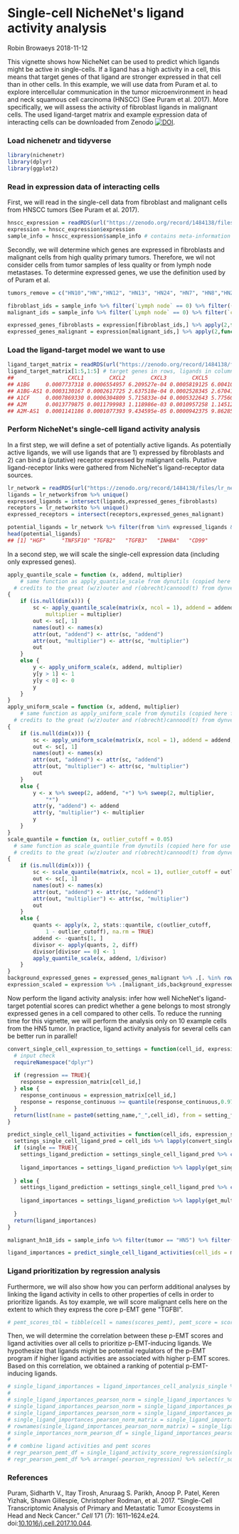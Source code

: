 Single-cell NicheNet's ligand activity analysis
================
Robin Browaeys
2018-11-12

<!-- github markdown built using 
rmarkdown::render("vignettes/ligand_activity_single_cell.Rmd", output_format = "github_document")
-->
This vignette shows how NicheNet can be used to predict which ligands might be active in single-cells. If a ligand has a high activity in a cell, this means that target genes of that ligand are stronger expressed in that cell than in other cells. In this example, we will use data from Puram et al. to explore intercellular communication in the tumor microenvironment in head and neck squamous cell carcinoma (HNSCC) (See Puram et al. 2017). More specifically, we will assess the activity of fibroblast ligands in malignant cells. The used ligand-target matrix and example expression data of interacting cells can be downloaded from Zenodo [![DOI](https://zenodo.org/badge/DOI/10.5281/zenodo.1484138.svg)](https://doi.org/10.5281/zenodo.1484138).

### Load nichenetr and tidyverse

``` r
library(nichenetr)
library(dplyr)
library(ggplot2)
```

### Read in expression data of interacting cells

First, we will read in the single-cell data from fibroblast and malignant cells from HNSCC tumors (See Puram et al. 2017).

``` r
hnscc_expression = readRDS(url("https://zenodo.org/record/1484138/files/hnscc_expression.rds"))
expression = hnscc_expression$expression
sample_info = hnscc_expression$sample_info # contains meta-information about the cells
```

Secondly, we will determine which genes are expressed in fibroblasts and malignant cells from high quality primary tumors. Therefore, we wil not consider cells from tumor samples of less quality or from lymph node metastases. To determine expressed genes, we use the definition used by of Puram et al.

``` r
tumors_remove = c("HN10","HN","HN12", "HN13", "HN24", "HN7", "HN8","HN23")

fibroblast_ids = sample_info %>% filter(`Lymph node` == 0) %>% filter((tumor %in% tumors_remove == FALSE)) %>% filter(`non-cancer cell type` == "Fibroblast") %>% .$cell
malignant_ids = sample_info %>% filter(`Lymph node` == 0) %>% filter(`classified  as cancer cell` == 1) %>% filter((tumor %in% tumors_remove == FALSE)) %>% .$cell

expressed_genes_fibroblasts = expression[fibroblast_ids,] %>% apply(2,function(x){10*(2**x - 1)}) %>% apply(2,function(x){log2(mean(x) + 1)}) %>% .[. >= 4] %>% names()
expressed_genes_malignant = expression[malignant_ids,] %>% apply(2,function(x){10*(2**x - 1)}) %>% apply(2,function(x){log2(mean(x) + 1)}) %>% .[. >= 4] %>% names()
```

### Load the ligand-target model we want to use

``` r
ligand_target_matrix = readRDS(url("https://zenodo.org/record/1484138/files/ligand_target_matrix.rds"))
ligand_target_matrix[1:5,1:5] # target genes in rows, ligands in columns
##                 CXCL1        CXCL2        CXCL3        CXCL5         PPBP
## A1BG     0.0007737318 0.0006554957 6.209527e-04 0.0005819125 6.004103e-04
## A1BG-AS1 0.0003130167 0.0002617725 2.637518e-04 0.0002528345 2.670414e-04
## A1CF     0.0007869330 0.0006304809 5.715833e-04 0.0005322643 5.775608e-04
## A2M      0.0013779875 0.0011799983 1.118986e-03 0.0010957258 1.145126e-03
## A2M-AS1  0.0001141186 0.0001077393 9.434595e-05 0.0000942375 9.862858e-05
```

### Perform NicheNet's single-cell ligand activity analysis

In a first step, we will define a set of potentially active ligands. As potentially active ligands, we will use ligands that are 1) expressed by fibroblasts and 2) can bind a (putative) receptor expressed by malignant cells. Putative ligand-receptor links were gathered from NicheNet's ligand-receptor data sources.

``` r
lr_network = readRDS(url("https://zenodo.org/record/1484138/files/lr_network.rds"))
ligands = lr_network$from %>% unique()
expressed_ligands = intersect(ligands,expressed_genes_fibroblasts)
receptors = lr_network$to %>% unique()
expressed_receptors = intersect(receptors,expressed_genes_malignant)

potential_ligands = lr_network %>% filter(from %in% expressed_ligands & to %in% expressed_receptors) %>% .$from %>% unique()
head(potential_ligands)
## [1] "HGF"     "TNFSF10" "TGFB2"   "TGFB3"   "INHBA"   "CD99"
```

In a second step, we will scale the single-cell expression data (including only expressed genes).

``` r
apply_quantile_scale = function (x, addend, multiplier)
    # same function as apply_quantile_scale from dynutils (copied here for use in vignette to avoid having dynutils as dependency)
  # credits to the great (w/z)outer and r(obrecht)cannood(t) from dynverse (https://github.com/dynverse)! 
{
    if (is.null(dim(x))) {
        sc <- apply_quantile_scale(matrix(x, ncol = 1), addend = addend, 
            multiplier = multiplier)
        out <- sc[, 1]
        names(out) <- names(x)
        attr(out, "addend") <- attr(sc, "addend")
        attr(out, "multiplier") <- attr(sc, "multiplier")
        out
    }
    else {
        y <- apply_uniform_scale(x, addend, multiplier)
        y[y > 1] <- 1
        y[y < 0] <- 0
        y
    }
}
apply_uniform_scale = function (x, addend, multiplier) 
    # same function as apply_uniform_scale from dynutils (copied here for use in vignette to avoid having dynutils as dependency)
  # credits to the great (w/z)outer and r(obrecht)cannood(t) from dynverse (https://github.com/dynverse)! 
{
    if (is.null(dim(x))) {
        sc <- apply_uniform_scale(matrix(x, ncol = 1), addend = addend,multiplier = multiplier)
        out <- sc[, 1]
        names(out) <- names(x)
        attr(out, "addend") <- attr(sc, "addend")
        attr(out, "multiplier") <- attr(sc, "multiplier")
        out
    }
    else {
        y <- x %>% sweep(2, addend, "+") %>% sweep(2, multiplier, 
            "*")
        attr(y, "addend") <- addend
        attr(y, "multiplier") <- multiplier
        y
    }
}
scale_quantile = function (x, outlier_cutoff = 0.05) 
  # same function as scale_quantile from dynutils (copied here for use in vignette to avoid having dynutils as dependency)
  # credits to the great (w/z)outer and r(obrecht)cannood(t) from dynverse (https://github.com/dynverse)! 
{
    if (is.null(dim(x))) {
        sc <- scale_quantile(matrix(x, ncol = 1), outlier_cutoff = outlier_cutoff)
        out <- sc[, 1]
        names(out) <- names(x)
        attr(out, "addend") <- attr(sc, "addend")
        attr(out, "multiplier") <- attr(sc, "multiplier")
        out
    }
    else {
        quants <- apply(x, 2, stats::quantile, c(outlier_cutoff, 
            1 - outlier_cutoff), na.rm = TRUE)
        addend <- -quants[1, ]
        divisor <- apply(quants, 2, diff)
        divisor[divisor == 0] <- 1
        apply_quantile_scale(x, addend, 1/divisor)
    }
}
background_expressed_genes = expressed_genes_malignant %>% .[. %in% rownames(ligand_target_matrix)]
expression_scaled = expression %>% .[malignant_ids,background_expressed_genes] %>% scale_quantile()
```

Now perform the ligand activity analysis: infer how well NicheNet's ligand-target potential scores can predict whether a gene belongs to most strongly expressed genes in a cell compared to other cells. To reduce the running time for this vignette, we will perform the analysis only on 10 example cells from the HN5 tumor. In practice, ligand activity analysis for several cells can be better run in parallel!

``` r
convert_single_cell_expression_to_settings = function(cell_id, expression_matrix, setting_name, setting_from, regression = FALSE){
  # input check
  requireNamespace("dplyr")
  
  if (regression == TRUE){
    response = expression_matrix[cell_id,]
  } else {
    response_continuous = expression_matrix[cell_id,]
    response = response_continuous >= quantile(response_continuous,0.975)
  }
  return(list(name = paste0(setting_name,"_",cell_id), from = setting_from, response = response))
}

predict_single_cell_ligand_activities = function(cell_ids, expression_scaled,ligand_target_matrix, potential_ligands, single = TRUE,...){
  settings_single_cell_ligand_pred = cell_ids %>% lapply(convert_single_cell_expression_to_settings, expression_scaled, "", potential_ligands)
  if (single == TRUE){
    settings_ligand_prediction = settings_single_cell_ligand_pred %>% convert_settings_ligand_prediction(all_ligands = potential_ligands, validation = FALSE, single = TRUE)
    
    ligand_importances = settings_ligand_prediction %>% lapply(get_single_ligand_importances,ligand_target_matrix = ligand_target_matrix, known = FALSE) %>% bind_rows() %>% mutate(setting = gsub("^_","",setting))
      
  } else {
    settings_ligand_prediction = settings_single_cell_ligand_pred %>% convert_settings_ligand_prediction(all_ligands = potential_ligands, validation = FALSE, single = FALSE)
        
    ligand_importances = settings_ligand_prediction %>% lapply(get_multi_ligand_importances,ligand_target_matrix = ligand_target_matrix, known = FALSE, ...) %>% bind_rows() %>% mutate(setting = gsub("^_","",setting))
      
  }
  return(ligand_importances)
}

malignant_hn18_ids = sample_info %>% filter(tumor == "HN5") %>% filter(`Lymph node` == 0) %>% filter(`classified  as cancer cell` == 1)  %>% .$cell %>% head(10)

ligand_importances = predict_single_cell_ligand_activities(cell_ids = malignant_hn18_ids, expression_scaled = expression_scaled, ligand_target_matrix = ligand_target_matrix, potential_ligands = potential_ligands)
```

### Ligand prioritization by regression analysis

Furthermore, we will also show how you can perform additional analyses by linking the ligand activity in cells to other properties of cells in order to prioritize ligands. As toy example, we will score malignant cells here on the extent to which they express the core p-EMT gene "TGFBI".

``` r
# pemt_scores_tbl = tibble(cell = names(scores_pemt), pemt_score = scores_pemt)
```

Then, we will determine the correlation between these p-EMT scores and ligand activities over all cells to prioritize p-EMT-inducing ligands. We hypothesize that ligands might be potential regulators of the p-EMT program if higher ligand activities are associated with higher p-EMT scores. Based on this correlation, we obtained a ranking of potential p-EMT-inducing ligands.

``` r
# single_ligand_importances = ligand_importances_cell_analysis_single %>% select(setting, test_ligand, pearson) %>% filter(test_ligand %in% expressed_ligands)
# 
# single_ligand_importances_pearson_norm = single_ligand_importances %>% group_by(setting) %>% mutate(pearson = nichenetr::scaling_modified_zscore(pearson)) %>% ungroup()
# single_ligand_importances_pearson_norm = single_ligand_importances_pearson_norm %>% rename(cell = setting, ligand = test_ligand) 
# single_ligand_importances_pearson_norm = single_ligand_importances_pearson_norm %>% distinct(cell,ligand,pearson) %>% spread(cell, pearson,fill = min(.$pearson)) 
# single_ligand_importances_pearson_norm_matrix = single_ligand_importances_pearson_norm %>% select(-ligand) %>% t() %>% magrittr::set_colnames(single_ligand_importances_pearson_norm$ligand)
# rownames(single_ligand_importances_pearson_norm_matrix) = single_ligand_importances_pearson_norm_matrix %>% rownames() 
# single_importances_norm_pearson_df = single_ligand_importances_pearson_norm_matrix %>% data.frame() %>% rownames_to_column("cell") %>% tbl_df()
# 
# # combine ligand activities and pemt scores
# regr_pearson_pemt_df = single_ligand_activity_score_regression(single_importances_norm_pearson_df,pemt_scores_tbl %>% rename(score = pemt_score))
# regr_pearson_pemt_df %>% arrange(-pearson_regression) %>% select(r_squared, pearson_regression, ligand)
```

### References

Puram, Sidharth V., Itay Tirosh, Anuraag S. Parikh, Anoop P. Patel, Keren Yizhak, Shawn Gillespie, Christopher Rodman, et al. 2017. “Single-Cell Transcriptomic Analysis of Primary and Metastatic Tumor Ecosystems in Head and Neck Cancer.” *Cell* 171 (7): 1611–1624.e24. doi:[10.1016/j.cell.2017.10.044](https://doi.org/10.1016/j.cell.2017.10.044).
